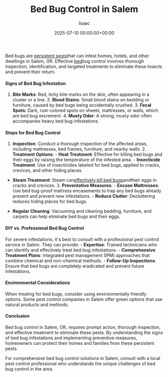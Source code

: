 ﻿---
title: Bed Bug Control in Salem
description: Bed bugs are persistent pests that can infest homes, hotels, and other dwellings in Salem, OR. Effective bed bug control involves thorough inspection,...
slug: /bed-bug-control-in-salem/
date: 2025-07-10 00:00:00+00:00
lastmod: 2025-07-10 00:00:00+03:00
author: Isaac
categories:

- Bed Bugs

- Guide

- Salem
tags:

- bed-bugs

- bed

- bug
layout: post
---

Bed bugs are [persistent pests](https://pestpolicy.com/what-causes-[bed-bugs](https://pestpolicy.com/bed-bug-bites-vs-mosquito-bites/)/)that can infest homes, hotels, and other dwellings in Salem, OR. Effective [bed](https://pestpolicy.com/bed-bug-bites-vs-other-bites/)bug control involves thorough inspection, identification, and targeted treatments to eliminate these insects and prevent their return.

####  Signs of Bed Bug Infestation

1. **Bite Marks**: Red, itchy bite marks on the skin, often appearing in a cluster or a line. 2. **Blood Stains**: Small blood stains on bedding or furniture, caused by bed bugs being accidentally crushed. 3. **Fecal Spots**: Dark, rust-colored spots on sheets, mattresses, or walls, which are bed bug excrement. 4. **Musty Odor**: A strong, musty odor often accompanies heavy bed bug infestations.

####  Steps for Bed Bug Control

1. **Inspection**: Conduct a thorough inspection of the affected areas, including mattresses, bed frames, furniture, and nearby walls. 2. **Treatment Options**: - **Heat Treatment**: Effective for killing bed bugs and their eggs by raising the temperature of the infested area. - **Insecticide Treatment**: Use of insecticides labeled for bed bugs, applied to cracks, crevices, and other hiding places.

- **Steam Treatment**: Steam can[effectively kill bed bugs](https://pestpolicy.com/best-bed-bug-steamer/)andtheir eggs in cracks and crevices. 3. **Preventative Measures**: - **Encase Mattresses**: Use bed bug-proof mattress encasements to trap any bed bugs already present and prevent new infestations. - **Reduce Clutter**: Decluttering reduces hiding places for bed bugs.

- **Regular Cleaning**: Vacuuming and cleaning bedding, furniture, and carpets can help eliminate bed bugs and their eggs.

####  DIY vs. Professional Bed Bug Control

For severe infestations, it's best to consult with a professional pest control service in Salem. They can provide: - **Expertise**: Trained technicians who can identify and effectively treat bed bug infestations. - **Comprehensive Treatment Plans**: Integrated pest management (IPM) approaches that combine chemical and non-chemical methods. - **Follow-Up Inspections**: Ensure that bed bugs are completely eradicated and prevent future infestations.

####  Environmental Considerations

When treating for bed bugs, consider using environmentally friendly options. Some pest control companies in Salem offer green options that use natural products and methods.

####  Conclusion

Bed bug control in Salem, OR, requires prompt action, thorough inspection, and effective treatment to eliminate these pests. By understanding the signs of bed bug infestations and implementing preventive measures, homeowners can protect their homes and families from these persistent pests.

For comprehensive bed bug control solutions in Salem, consult with a local pest control professional who understands the unique challenges of bed bug control in the area.
